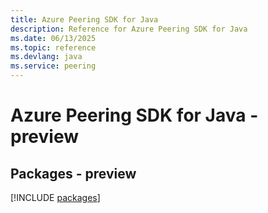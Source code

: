 ```yaml
---
title: Azure Peering SDK for Java
description: Reference for Azure Peering SDK for Java
ms.date: 06/13/2025
ms.topic: reference
ms.devlang: java
ms.service: peering
---
```

# Azure Peering SDK for Java - preview
## Packages - preview
[!INCLUDE [packages](peering-index.md)]